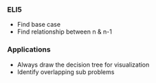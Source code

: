 ### ELI5
- Find base case
- Find relationship between n & n-1

### Applications
- Always draw the decision tree for visualization
- Identify overlapping sub problems